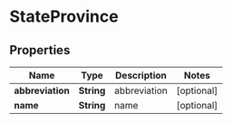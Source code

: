 
# StateProvince

## Properties
Name | Type | Description | Notes
------------ | ------------- | ------------- | -------------
**abbreviation** | **String** | abbreviation |  [optional]
**name** | **String** | name |  [optional]



